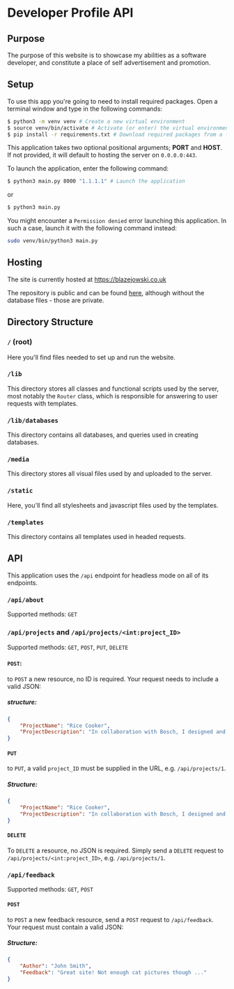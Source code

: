 # Developer Profile API

## Purpose

The purpose of this website is to showcase my abilities as a software developer, and constitute a place of self advertisement and promotion.

## Setup

To use this app you're going to need to install required packages. Open a terminal window and type in the following commands:

```bash
$ python3 -m venv venv # Create a new virtual environment
$ source venv/bin/activate # Activate (or enter) the virtual environment
$ pip install -r requirements.txt # Download required packages from a file
```

This application takes two optional positional arguments; **PORT** and **HOST**. If not provided, it will default to hosting the server on `0.0.0.0:443`.

To launch the application, enter the following command:

```bash
$ python3 main.py 8000 "1.1.1.1" # Launch the application
```

or

```bash
$ python3 main.py
```

You might encounter a `Permission denied` error launching this application. In such a case, launch it with the following command instead:

```bash
sudo venv/bin/python3 main.py
```

## Hosting

The site is currently hosted at https://blazejowski.co.uk

The repository is public and can be found [here](https://github.com/Ryboster/Personal_RESTful_API), although without the database files - those are private.

## Directory Structure

### `/` (root)

Here you'll find files needed to set up and run the website.

### `/lib`

This directory stores all classes and functional scripts used by the server, most notably the `Router` class, which is responsible for answering to user requests with templates.

### `/lib/databases`

This directory contains all databases, and queries used in creating databases.

### `/media`

This directory stores all visual files used by and uploaded to the server.

### `/static`

Here, you'll find all stylesheets and javascript files used by the templates.

### `/templates`

This directory contains all templates used in headed requests.

## API

This application uses the `/api` endpoint for headless mode on all of its endpoints.

### `/api/about`

Supported methods: `GET`

### `/api/projects` and `/api/projects/<int:project_ID>`

Supported methods: `GET`, `POST`, `PUT`, `DELETE`

#### `POST`:

to `POST` a new resource, no ID is required. Your request needs to include a valid JSON:

##### structure:

```json
{
    "ProjectName": "Rice Cooker",
    "ProjectDescription": "In collaboration with Bosch, I designed and built a consumer-grade kitchen appliance."
}
```

#### `PUT`

to `PUT`, a valid `project_ID` must be supplied in the URL, e.g. `/api/projects/1`.

##### Structure:

```json
{
    "ProjectName": "Rice Cooker",
    "ProjectDescription": "In collaboration with Bosch, I designed and built a consumer-grade kitchen appliance."
}
```

#### `DELETE`

To `DELETE` a resource, no JSON is required. Simply send a `DELETE` request to `/api/projects/<int:project_ID>`, e.g. `/api/projects/1`.



### `/api/feedback`

Supported methods: `GET`, `POST`

#### `POST`

to `POST` a new feedback resource, send a `POST` request to `/api/feedback`. Your request must contain a valid JSON:

##### Structure:

```json
{
    "Author": "John Smith",
    "Feedback": "Great site! Not enough cat pictures though ..."
}
```



#### 
